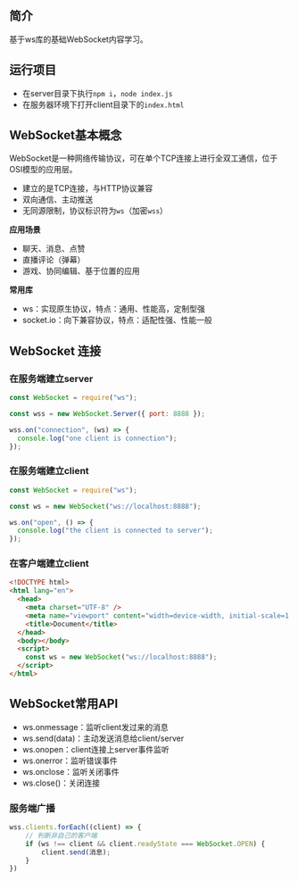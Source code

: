 ## 简介

基于ws库的基础WebSocket内容学习。



## 运行项目

* 在server目录下执行`npm i`，`node index.js`
* 在服务器环境下打开client目录下的`index.html`



## WebSocket基本概念

WebSocket是一种网络传输协议，可在单个TCP连接上进行全双工通信，位于OSI模型的应用层。

- 建立的是TCP连接，与HTTP协议兼容
- 双向通信、主动推送
- 无同源限制，协议标识符为`ws`（加密`wss`）



**应用场景**

- 聊天、消息、点赞
- 直播评论（弹幕）
- 游戏、协同编辑、基于位置的应用



**常用库**

- ws：实现原生协议，特点：通用、性能高，定制型强
- socket.io：向下兼容协议，特点：适配性强、性能一般



## WebSocket 连接

### 在服务端建立server

```js
const WebSocket = require("ws");

const wss = new WebSocket.Server({ port: 8888 });

wss.on("connection", (ws) => {
  console.log("one client is connection");
});
```



### 在服务端建立client

```js
const WebSocket = require("ws");

const ws = new WebSocket("ws://localhost:8888");

ws.on("open", () => {
  console.log("the client is connected to server");
});
```



### 在客户端建立client

```html
<!DOCTYPE html>
<html lang="en">
  <head>
    <meta charset="UTF-8" />
    <meta name="viewport" content="width=device-width, initial-scale=1.0" />
    <title>Document</title>
  </head>
  <body></body>
  <script>
    const ws = new WebSocket("ws://localhost:8888");
  </script>
</html>
```



## WebSocket常用API

- ws.onmessage：监听client发过来的消息
- ws.send(data)：主动发送消息给client/server
- ws.onopen：client连接上server事件监听
- ws.onerror：监听错误事件
- ws.onclose：监听关闭事件
- ws.close()：关闭连接



### 服务端广播

```js
wss.clients.forEach((client) => {
    // 判断非自己的客户端
    if (ws !== client && client.readyState === WebSocket.OPEN) {
        client.send(消息);
    }
})
```

